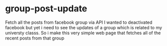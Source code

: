 # group-post-update
Fetch all the posts from facebook group via API
I wanted to deactivated facebook but yet i need to see the updates of a group which is related to my universty classs. So i make this very simple web page that fetches all of the recent posts from that group
